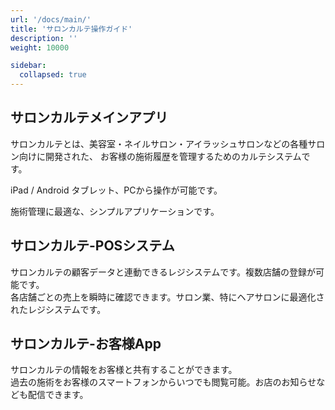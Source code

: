 ```yaml
---
url: '/docs/main/'
title: 'サロンカルテ操作ガイド'
description: ''
weight: 10000

sidebar:
  collapsed: true
---
```


## サロンカルテメインアプリ

サロンカルテとは、美容室・ネイルサロン・アイラッシュサロンなどの各種サロン向けに開発された、
お客様の施術履歴を管理するためのカルテシステムです。

iPad / Android タブレット、PCから操作が可能です。

施術管理に最適な、シンプルアプリケーションです。

## サロンカルテ-POSシステム

サロンカルテの顧客データと連動できるレジシステムです。複数店舗の登録が可能です。  
各店舗ごとの売上を瞬時に確認できます。サロン業、特にヘアサロンに最適化されたレジシステムです。

## サロンカルテ-お客様App

サロンカルテの情報をお客様と共有することができます。  
過去の施術をお客様のスマートフォンからいつでも閲覧可能。お店のお知らせなども配信できます。
